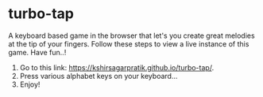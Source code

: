 # turbo-tap
A keyboard based game in the browser that let's you create great melodies at the tip of your fingers. Follow these steps to view a live instance of this game. Have fun..!

1. Go to this link: https://kshirsagarpratik.github.io/turbo-tap/.
2. Press various alphabet keys on your keyboard...
3. Enjoy!
